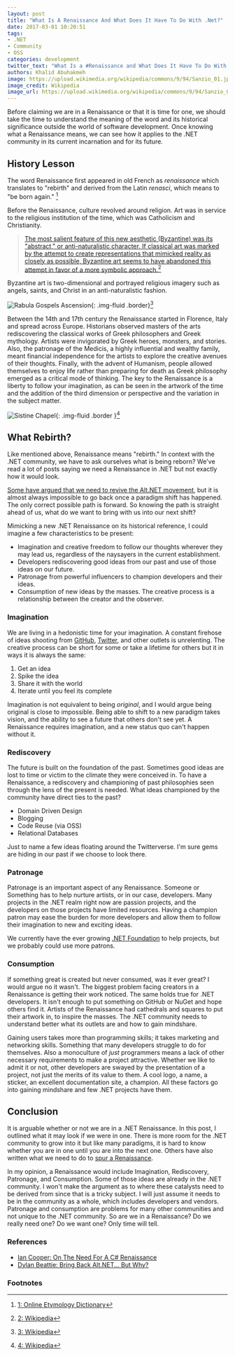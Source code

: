 ```yaml
---
layout: post
title: "What Is A Renaissance And What Does It Have To Do With .Net?"
date: 2017-03-01 10:20:51
tags: 
- .NET
- Community
- OSS
categories: development
twitter_text: "What Is a #Renaissance and What Does It Have To Do With @dotnet?"
authors: Khalid Abuhakmeh
image: https://upload.wikimedia.org/wikipedia/commons/9/94/Sanzio_01.jpg
image_credit: Wikipedia
image_url: https://upload.wikimedia.org/wikipedia/commons/9/94/Sanzio_01.jpg
---
```


Before claiming we are in a Renaissance or that it is time for one, we should take the time to understand the meaning of the word and its historical significance outside the world of software development. Once knowing what a Renaissance means, we can see how it applies to the .NET community in its current incarnation and for its future.

## History Lesson

The word Renaissance first appeared in old French as *renaissance* which translates to "rebirth" and derived from the Latin *renasci*, which means to "be born again." [^1] 

 Before the Renaissance, culture revolved around religion. Art was in service to the religious institution of the time, which was Catholicism and Christianity. 

> [The most salient feature of this new aesthetic (Byzantine) was its "abstract," or anti-naturalistic character. If classical art was marked by the attempt to create representations that mimicked reality as closely as possible, Byzantine art seems to have abandoned this attempt in favor of a more symbolic approach.](https://en.wikipedia.org/wiki/Byzantine_art)[^2]

Byzantine art is two-dimensional and portrayed religious imagery such as angels, saints, and Christ in an anti-naturalistic fashion.

![Rabula Gospels Ascension](https://upload.wikimedia.org/wikipedia/commons/5/52/RabulaGospelsFol13vAscension.jpg){: .img-fluid .border}[^3]

Between the 14th and 17th century the Renaissance started in Florence, Italy and spread across Europe. Historians observed masters of the arts rediscovering the classical works of Greek philosophers and Greek mythology. Artists were invigorated by Greek heroes, monsters, and stories. Also, the patronage of the Medicis, a highly influential and wealthy family, meant financial independence for the artists to explore the creative avenues of their thoughts. Finally, with the advent of Humanism, people allowed themselves to enjoy life rather than preparing for death as Greek philosophy emerged as a critical mode of thinking. The key to the Renaissance is a liberty to follow your imagination, as can be seen in the artwork of the time and the addition of the third dimension or perspective and the variation in the subject matter.

![Sistine Chapel](https://upload.wikimedia.org/wikipedia/commons/9/94/Sanzio_01.jpg){: .img-fluid .border }[^4]

## What Rebirth?

Like mentioned above, Renaissance means "rebirth." In context with the .NET community, we have to ask ourselves what is being reborn? We've read a lot of posts saying we need a Renaissance in .NET but not exactly how it would look.

[Some have argued that we need to revive the Alt.NET movement](http://www.dylanbeattie.net/2017/02/bring-back-altnet-but-why.html), but it is almost always impossible to go back once a paradigm shift has happened. The only correct possible path is forward. So knowing the path is straight ahead of us, what do we want to bring with us into our next shift?

Mimicking a new .NET Renaissance on its historical reference, I could imagine a few characteristics to be present:

- Imagination and creative freedom to follow our thoughts wherever they may lead us, regardless of the naysayers in the current establishment.
- Developers rediscovering good ideas from our past and use of those ideas on our future.
- Patronage from powerful influencers to champion developers and their ideas.
- Consumption of new ideas by the masses. The creative process is a relationship between the creator and the observer.

### Imagination

We are living in a hedonistic time for your imagination. A constant firehose of ideas shooting from [GitHub](https://github.com), [Twitter](https://twitter.com), and other outlets is unrelenting. The creative process can be short for some or take a lifetime for others but it in ways it is always the same:

1. Get an idea
2. Spike the idea
3. Share it with the world
4. Iterate until you feel its complete

Imagination is not equivalent to being *original*, and I would argue being original is close to impossible. Being able to shift to a new paradigm takes vision, and the ability to see a future that others don't see yet. A Renaissance requires imagination, and a new status quo can't happen without it.

### Rediscovery

The future is built on the foundation of the past. Sometimes good ideas are lost to time or victim to the climate they were conceived in. To have a Renaissance, a rediscovery and championing of past philosophies seen through the lens of the present is needed. What ideas championed by the community have direct ties to the past?

- Domain Driven Design
- Blogging
- Code Reuse (via OSS)
- Relational Databases

Just to name a few ideas floating around the Twitterverse. I'm sure gems are hiding in our past if we choose to look there.

### Patronage

Patronage is an important aspect of any Renaissance. Someone or Something has to help nurture artists, or in our case, developers. Many projects in the .NET realm right now are passion projects, and the developers on those projects have limited resources. Having a champion patron may ease the burden for more developers and allow them to follow their imagination to new and exciting ideas.

We currently have the ever growing [.NET Foundation](https://dotnetfoundation.org/) to help projects, but we probably could use more patrons.

### Consumption

If something great is created but never consumed, was it ever great? I would argue no it wasn't. The biggest problem facing creators in a Renaissance is getting their work noticed. The same holds true for .NET developers. It isn't enough to put something on GitHub or NuGet and hope others find it. Artists of the Renaissance had cathedrals and squares to put their artwork in, to inspire the masses. The .NET community needs to understand better what its outlets are and how to gain mindshare. 

Gaining users takes more than programming skills; it takes marketing and networking skills. Something that many developers struggle to do for themselves. Also a monoculture of *just* programmers means a lack of other necessary requirements to make a project attractive. Whether we like to admit it or not, other developers are swayed by the presentation of a project, not just the merits of its value to them. A cool logo, a name, a sticker, an excellent documentation site, a champion. All these factors go into gaining mindshare and few .NET projects have them.

## Conclusion

It is arguable whether or not we are in a .NET Renaissance. In this post, I outlined what it may look if we were in one. There is more room for the .NET community to grow into it but like many paradigms, it is hard to know whether you are in one until you are into the next one. Others have also written what we need to do to [spur a Renaissance](https://medium.com/altdotnet/on-the-need-for-a-c-renaissance-634078d4e865#.4hhgydkjh).

In my opinion, a Renaissance would include Imagination, Rediscovery, Patronage, and Consumption. Some of those ideas are already in the .NET community. I won't make the argument as to where these catalysts need to be derived from since that is a tricky subject. I will just assume it needs to be in the community as a whole, which includes developers and vendors. Patronage and consumption are problems for many other communities and not unique to the .NET community. So are we in a Renaissance? Do we really need one? Do we want one? Only time will tell.


### References

- [Ian Cooper: On The Need For A C# Renaissance](https://medium.com/altdotnet/on-the-need-for-a-c-renaissance-634078d4e865#.4hhgydkjh)
- [Dylan Beattie: Bring Back Alt.NET... But Why?](http://www.dylanbeattie.net/2017/02/bring-back-altnet-but-why.html)

### Footnotes

[^1]: [1: Online Etymology Dictionary](http://www.etymonline.com/index.php?term=renaissance)
[^2]: [2: Wikipedia](https://en.wikipedia.org/wiki/Byzantine_art)
[^3]: [3: Wikipedia](https://en.wikipedia.org/wiki/Byzantine_art)
[^4]: [4: Wikipedia](https://en.wikipedia.org/wiki/Renaissance)